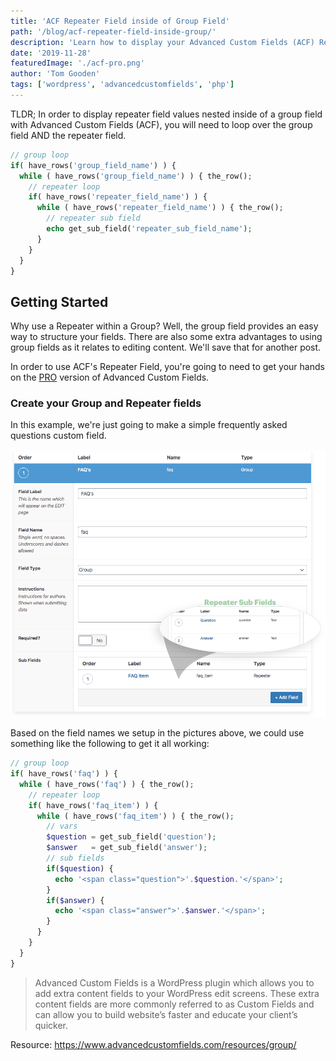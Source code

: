 ```yaml
---
title: 'ACF Repeater Field inside of Group Field'
path: '/blog/acf-repeater-field-inside-group/'
description: 'Learn how to display your Advanced Custom Fields (ACF) Repeater Fields within your Group Field.'
date: '2019-11-28'
featuredImage: './acf-pro.png'
author: 'Tom Gooden'
tags: ['wordpress', 'advancedcustomfields', 'php']
---
```


TLDR; In order to display repeater field values nested inside of a group field with Advanced Custom Fields (ACF), you will need to loop over the group field AND the repeater field.

```php
// group loop
if( have_rows('group_field_name') ) {
  while ( have_rows('group_field_name') ) { the_row();
    // repeater loop
    if( have_rows('repeater_field_name') ) {
      while ( have_rows('repeater_field_name') ) { the_row();
        // repeater sub field
        echo get_sub_field('repeater_sub_field_name');
      }
    }
  }
}
```

## Getting Started

Why use a Repeater within a Group? Well, the group field provides an easy way to structure your fields. There are also some extra advantages to using group fields as it relates to editing content. We'll save that for another post.

In order to use ACF's Repeater Field, you're going to need to get your hands on the [PRO](https://www.advancedcustomfields.com/pro/) version of Advanced Custom Fields.

### Create your Group and Repeater fields

In this example, we're just going to make a simple frequently asked questions custom field.

![ACF Group Field](./acf-group-repeater-fields.png)

Based on the field names we setup in the pictures above, we could use something like the following to get it all working:

```php
// group loop
if( have_rows('faq') ) {
  while ( have_rows('faq') ) { the_row();
    // repeater loop
    if( have_rows('faq_item') ) {
      while ( have_rows('faq_item') ) { the_row();
        // vars
        $question = get_sub_field('question');
        $answer   = get_sub_field('answer');
        // sub fields
        if($question) {
          echo '<span class="question">'.$question.'</span>';
        }
        if($answer) {
          echo '<span class="answer">'.$answer.'</span>';
        }
      }
    }
  }
}
```

> Advanced Custom Fields is a WordPress plugin which allows you to add extra content fields to your WordPress edit screens. These extra content fields are more commonly referred to as Custom Fields and can allow you to build website’s faster and educate your client’s quicker.

Resource: https://www.advancedcustomfields.com/resources/group/
